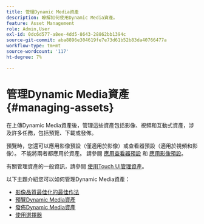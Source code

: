 ```yaml
---
title: 管理Dynamic Media資產
description: 瞭解如何使用Dynamic Media資產。
feature: Asset Management
role: Admin,User
exl-id: 0dc6d577-a8ee-4dd5-8643-28862bb1394c
source-git-commit: aba8896e304619fe7e73d61b52b83da40766477a
workflow-type: tm+mt
source-wordcount: '117'
ht-degree: 7%

---
```


# 管理Dynamic Media資產 {#managing-assets}

在上傳Dynamic Media資產後，管理這些資產包括影像、視頻和互動式資產，涉及許多任務，包括預覽、下載或發佈。

預覽時，您還可以應用影像預設（僅適用於影像）或查看器預設（適用於視頻和影像）。 不能將兩者都應用於資產。 請參閱 [應用查看器預設](viewer-presets.md) 和 [應用影像預設](image-presets.md)。

有關管理資產的一般資訊，請參閱 [使用Touch UI管理資產](/help/assets/manage-digital-assets.md)。

以下主題介紹您可以如何管理Dynamic Media資產：

* [影像品質最佳化的最佳作法](best-practices-for-optimizing-the-quality-of-your-images.md)
* [預覽Dynamic Media資產](previewing-assets.md)
* [發佈Dynamic Media資產](publishing-dynamicmedia-assets.md)
* [使用選擇器](working-with-selectors.md)
